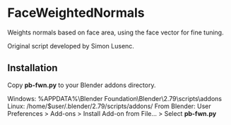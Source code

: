 # FaceWeightedNormals
Weights normals based on face area, using the face vector for fine tuning.

Original script developed by Simon Lusenc.

## Installation

Copy **pb-fwn.py** to your Blender addons directory.

Windows:      %APPDATA%\Blender Foundation\Blender\2.79\scripts\addons\
Linux:        /home/$user/.blender/2.79/scripts/addons/
From Blender: User Preferences > Add-ons > Install Add-on from File... > Select **pb-fwn.py**